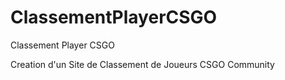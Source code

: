 # ClassementPlayerCSGO
Classement Player CSGO

Creation d'un Site de Classement de Joueurs CSGO Community
